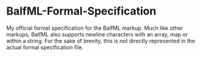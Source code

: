 # BalfML-Formal-Specification
My official formal specification for the BalfML markup. Much like other markups, BalfML also supports newline characters with an array, map or within a string. For the sake of brevity, this is not directly represented in the actual formal specification file.
